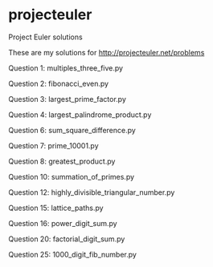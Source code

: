 projecteuler
============

Project Euler solutions

These are my solutions for http://projecteuler.net/problems

Question 1: multiples_three_five.py

Question 2: fibonacci_even.py

Question 3: largest_prime_factor.py

Question 4: largest_palindrome_product.py

Question 6: sum_square_difference.py

Question 7: prime_10001.py

Question 8: greatest_product.py

Question 10: summation_of_primes.py

Question 12: highly_divisible_triangular_number.py

Question 15: lattice_paths.py

Question 16: power_digit_sum.py

Question 20: factorial_digit_sum.py

Question 25: 1000_digit_fib_number.py
